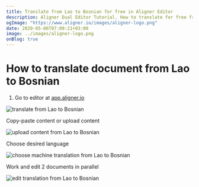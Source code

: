 ```yaml
---
title: Translate from Lao to Bosnian for free in Aligner Editor
description: Aligner Dual Editor Tutorial. How to translate for free from Lao to Bosnian. Aligner is multilingual document management platform. 
ogImage: "https://www.aligner.io/images/aligner-logo.png"
date: 2020-05-06T07:09:21+03:00
image: ../images/aligner-logo.png
onBlog: true
---
```


# How to translate document from Lao to Bosnian

1. Go to editor at [app.aligner.io](https://app.aligner.io "Aligner App web page")

![translate from Lao to Bosnian](../aligner-blank-editor.png "translate from Lao to Bosnian")

Copy-paste content or upload content

![upload content from Lao to Bosnian](../aligner-uploaded-document.png "upload content from Lao to Bosnian")

Choose desired language

![choose machine translation from Lao to Bosnian](../aligner-language-dropdown.png "choose machine translation from Lao to Bosnian")

Work and edit 2 documents in parallel

![edit translation from Lao to Bosnian](../aligner-double-sitded-editor.png "edit translation from Lao to Bosnian")

